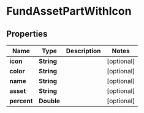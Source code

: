 # FundAssetPartWithIcon

## Properties
Name | Type | Description | Notes
------------ | ------------- | ------------- | -------------
**icon** | **String** |  |  [optional]
**color** | **String** |  |  [optional]
**name** | **String** |  |  [optional]
**asset** | **String** |  |  [optional]
**percent** | **Double** |  |  [optional]
